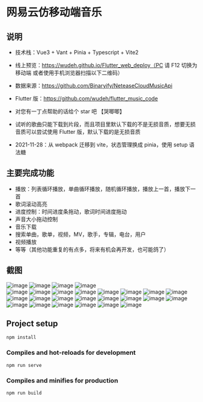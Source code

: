 # 网易云仿移动端音乐

## 说明

- 技术栈：Vue3 + Vant + Pinia + Typescript + Vite2
- 线上预览：https://wudeh.github.io/Flutter_web_deploy（PC 请 F12 切换为移动端 或者使用手机浏览器扫描以下二维码）
- 数据来源：https://github.com/Binaryify/NeteaseCloudMusicApi
- Flutter 版：https://github.com/wudeh/flutter_music_code
- 对您有一丁点帮助的话给个 star 吧 【哭唧唧】
- 试听的歌曲只能下载到片段，而且项目里默认下载的不是无损音质，想要无损音质可以尝试使用 Flutter 版，默认下载的是无损音质

- 2021-11-28：从 webpack 迁移到 vite，状态管理换成 pinia，使用 setup 语法糖

## 主要完成功能

- 播放：列表循环播放，单曲循环播放，随机循环播放，播放上一首，播放下一首
- 歌词滚动高亮
- 进度控制：时间进度条拖动，歌词时间进度拖动
- 声音大小拖动控制
- 音乐下载
- 搜索单曲，歌单，视频，MV，歌手，专辑，电台，用户
- 视频播放
- 等等（其他功能重复的有点多，将来有机会再开发，也可能鸽了）

## 截图

![image](./screenshot/首页.png) ![image](./screenshot/index_2.png) ![image](./screenshot/index_3.png)
![image](./screenshot/index_4.png)  
![image](./screenshot/index_play.png) ![image](./screenshot/index_list.png)
![image](./screenshot/audio.png)
![image](./screenshot/audio_not.png) ![image](./screenshot/comment.png) ![image](./screenshot/comment_floor.png)
![image](./screenshot/download.png)
![image](./screenshot/info_more.png) ![image](./screenshot/list.png) ![image](./screenshot/list_overlay.png)
![image](./screenshot/rank.png)
![image](./screenshot/search.png) ![image](./screenshot/search_advice.png) ![image](./screenshot/search_album.png)
![image](./screenshot/search_list.png)
![image](./screenshot/search_result.png) ![image](./screenshot/search_video.png) ![image](./screenshot/video.png)
![image](./screenshot/singer_rank.png)
![image](./screenshot/album.png) ![image](./screenshot/dj.png) ![image](./screenshot/singerDetail.png)

## Project setup

```
npm install
```

### Compiles and hot-reloads for development

```
npm run serve
```

### Compiles and minifies for production

```
npm run build
```
